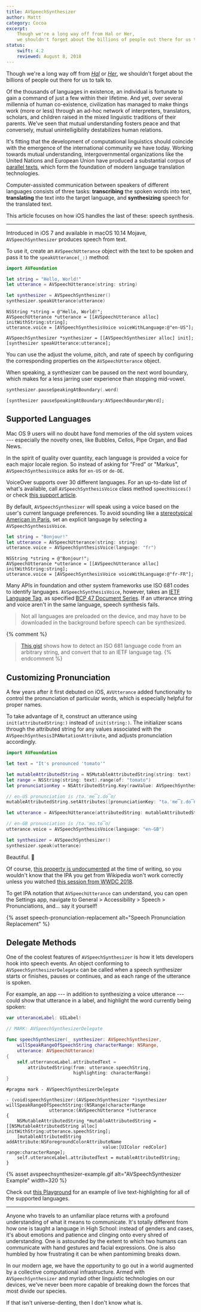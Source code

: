 ```yaml
---
title: AVSpeechSynthesizer
author: Mattt
category: Cocoa
excerpt: 
    Though we're a long way off from Hal or Her, 
    we shouldn't forget about the billions of people out there for us to talk to.
status:
    swift: 4.2
    reviewed: August 8, 2018
---
```


Though we're a long way off from
[_Hal_](https://www.youtube.com/watch?v=ARJ8cAGm6JE) or
[_Her_](https://www.youtube.com/watch?v=WzV6mXIOVl4),
we shouldn't forget about the billions of people out there for us to talk to.

Of the thousands of languages in existence,
an individual is fortunate to gain a command of just a few within their lifetime.
And yet,
over several millennia of human co-existence,
civilization has managed to make things work (more or less)
through an ad-hoc network of
interpreters, translators, scholars,
and children raised in the mixed linguistic traditions of their parents.
We've seen that mutual understanding fosters peace
and that conversely,
mutual unintelligibility destabilizes human relations.

It's fitting that the development of computational linguistics
should coincide with the emergence of the international community we have today.
Working towards mutual understanding,
intergovernmental organizations like the United Nations and European Union
have produced a substantial corpus of
[parallel texts](http://en.wikipedia.org/wiki/Parallel_text),
which form the foundation of modern language translation technologies.

Computer-assisted communication
between speakers of different languages consists of three tasks:
**transcribing** the spoken words into text,
**translating** the text into the target language,
and **synthesizing** speech for the translated text.

This article focuses on how iOS handles the last of these: speech synthesis.

---

Introduced in iOS 7 and available in macOS 10.14 Mojave,
`AVSpeechSynthesizer` produces speech from text.

To use it,
create an `AVSpeechUtterance` object with the text to be spoken
and pass it to the `speakUtterance(_:)` method:

```swift
import AVFoundation

let string = "Hello, World!"
let utterance = AVSpeechUtterance(string: string)

let synthesizer = AVSpeechSynthesizer()
synthesizer.speakUtterance(utterance)
```

```objc
NSString *string = @"Hello, World!";
AVSpeechUtterance *utterance = [[AVSpeechUtterance alloc] initWithString:string];
utterance.voice = [AVSpeechSynthesisVoice voiceWithLanguage:@"en-US"];

AVSpeechSynthesizer *synthesizer = [[AVSpeechSynthesizer alloc] init];
[synthesizer speakUtterance:utterance];
```

You can use the adjust the volume, pitch, and rate of speech
by configuring the corresponding properties on the `AVSpeechUtterance` object.

When speaking,
a synthesizer can be paused on the next word boundary,
which makes for a less jarring user experience than stopping mid-vowel.

```swift
synthesizer.pauseSpeakingAtBoundary(.word)
```

```objc
[synthesizer pauseSpeakingAtBoundary:AVSpeechBoundaryWord];
```

## Supported Languages

Mac OS 9 users will no doubt have fond memories of the old system voices ---
especially the novelty ones, like
Bubbles, Cellos, Pipe Organ, and Bad News.

In the spirit of quality over quantity,
each language is provided a voice for each major locale region.
So instead of asking for "Fred" or "Markus",
`AVSpeechSynthesisVoice` asks for `en-US` or `de-DE`.

VoiceOver supports over 30 different languages.
For an up-to-date list of what's available,
call `AVSpeechSynthesisVoice` class method `speechVoices()`
or check [this support article](https://support.apple.com/en-us/HT206175).

By default,
`AVSpeechSynthesizer` will speak using a voice
based on the user's current language preferences.
To avoid sounding like a
[stereotypical American in Paris](https://www.youtube.com/watch?v=v-3RZl3YyJw),
set an explicit language by selecting a `AVSpeechSynthesisVoice`.

```swift
let string = "Bonjour!"
let utterance = AVSpeechUtterance(string: string)
utterance.voice = AVSpeechSynthesisVoice(language: "fr")
```

```objc
NSString *string = @"Bonjour!";
AVSpeechUtterance *utterance = [[AVSpeechUtterance alloc] initWithString:string];
utterance.voice = [AVSpeechSynthesisVoice voiceWithLanguage:@"fr-FR"];
```

Many APIs in foundation and other system frameworks
use ISO 681 codes to identify languages.
`AVSpeechSynthesisVoice`, however, takes an
[IETF Language Tag](http://en.wikipedia.org/wiki/IETF_language_tag),
as specified [BCP 47 Document Series](http://tools.ietf.org/html/bcp47).
If an utterance string and voice aren't in the same language,
speech synthesis fails.

> Not all languages are preloaded on the device,
> and may have to be downloaded in the background
> before speech can be synthesized.

{% comment %}

> [This gist](https://gist.github.com/mattt/9892187)
> shows how to detect an ISO 681 language code from an arbitrary string,
> and convert that to an IETF language tag.
> {% endcomment %}

## Customizing Pronunciation

A few years after it first debuted on iOS,
`AVUtterance` added functionality to control
the pronunciation of particular words,
which is especially helpful for proper names.

To take advantage of it,
construct an utterance using `init(attributedString:)`
instead of `init(string:)`.
The initializer scans through the attributed string
for any values associated with the `AVSpeechSynthesisIPANotationAttribute`,
and adjusts pronunciation accordingly.

```swift
import AVFoundation

let text = "It's pronounced 'tomato'"

let mutableAttributedString = NSMutableAttributedString(string: text)
let range = NSString(string: text).range(of: "tomato")
let pronunciationKey = NSAttributedString.Key(rawValue: AVSpeechSynthesisIPANotationAttribute)

// en-US pronunciation is /tə.ˈme͡ɪ.do͡ʊ/
mutableAttributedString.setAttributes([pronunciationKey: "tə.ˈme͡ɪ.do͡ʊ"], range: range)

let utterance = AVSpeechUtterance(attributedString: mutableAttributedString)

// en-GB pronunciation is /tə.ˈmɑ.to͡ʊ/
utterance.voice = AVSpeechSynthesisVoice(language: "en-GB")

let synthesizer = AVSpeechSynthesizer()
synthesizer.speak(utterance)
```

Beautiful. 🍅

Of course, [this property is undocumented](https://developer.apple.com/documentation/avfoundation/avspeechsynthesisipanotationattribute)
at the time of writing,
so you wouldn't know that the IPA you get from Wikipedia
won't work correctly unless you watched
[this session from WWDC 2018](https://developer.apple.com/videos/play/wwdc2018/236/).

To get IPA notation that `AVSpeechUtterance` can understand,
you can open the Settings app,
navigate to General > Accessibility > Speech > Pronunciations,
and... say it yourself!

{% asset speech-pronunciation-replacement alt="Speech Pronunciation Replacement" %}

## Delegate Methods

One of the coolest features of `AVSpeechSynthesizer`
is how it lets developers hook into speech events.
An object conforming to `AVSpeechSynthesizerDelegate` can be called
when a speech synthesizer
starts or finishes,
pauses or continues,
and as each range of the utterance is spoken.

For example, an app ---
in addition to synthesizing a voice utterance ---
could show that utterance in a label,
and highlight the word currently being spoken:

```swift
var utteranceLabel: UILabel!

// MARK: AVSpeechSynthesizerDelegate

func speechSynthesizer(_ synthesizer: AVSpeechSynthesizer,
    willSpeakRangeOfSpeechString characterRange: NSRange,
    utterance: AVSpeechUtterance)
{
    self.utterranceLabel.attributedText =
        attributedString(from: utterance.speechString,
                         highlighting: characterRange)
}
```

```objc
#pragma mark - AVSpeechSynthesizerDelegate

- (void)speechSynthesizer:(AVSpeechSynthesizer *)synthesizer
willSpeakRangeOfSpeechString:(NSRange)characterRange
                utterance:(AVSpeechUtterance *)utterance
{
    NSMutableAttributedString *mutableAttributedString = [[NSMutableAttributedString alloc] initWithString:utterance.speechString];
    [mutableAttributedString addAttribute:NSForegroundColorAttributeName
                                    value:[UIColor redColor] range:characterRange];
    self.utteranceLabel.attributedText = mutableAttributedString;
}
```

{% asset avspeechsynthesizer-example.gif alt="AVSpeechSynthesizer Example" width=320 %}

Check out [this Playground](https://github.com/NSHipster/AVSpeechSynthesizer-Example)
for an example of live text-highlighting for all of the supported languages.

---

Anyone who travels to an unfamiliar place
returns with a profound understanding of what it means to communicate.
It's totally different from how one is taught a language in High School:
instead of genders and cases,
it's about emotions
and patience
and clinging onto every shred of understanding.
One is astounded by the extent to which two humans
can communicate with hand gestures and facial expressions.
One is also humbled by how frustrating it can be when pantomiming breaks down.

In our modern age, we have the opportunity to go out in a world
augmented by a collective computational infrastructure.
Armed with `AVSpeechSynthesizer`
and myriad other linguistic technologies on our devices,
we've never been more capable of breaking down the forces
that most divide our species.

If that isn't universe-denting,
then I don't know what is.
